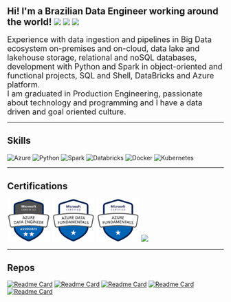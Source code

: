 ## Hi! I'm a Brazilian Data Engineer working around the world! <img height="22" src="https://www.countryflags.com/wp-content/uploads/brazil-flag-png-large.png"/> <img height="22" src="https://cdn.countryflags.com/thumbs/poland/flag-400.png"/> <img height="22" src="https://cdn.countryflags.com/thumbs/portugal/flag-400.png"/>

<font size="+1">Experience with data ingestion and pipelines in Big Data ecosystem on-premises and on-cloud, data lake and lakehouse storage, relational and noSQL databases, development with Python and Spark in object-oriented and functional projects, SQL and Shell, DataBricks and Azure platform.</font><br>
<font size="+1">I am graduated in Production Engineering, passionate about technology and programming and I have a data driven and goal oriented culture.</font>

---

## Skills
<div style="display: inline_block">
  <img align="center" alt="Azure" height="100" src="https://cdn.jsdelivr.net/gh/devicons/devicon/icons/azure/azure-original-wordmark.svg" />
  <img align="center" alt="Python" height="60" src="https://cdn.jsdelivr.net/gh/devicons/devicon/icons/python/python-original-wordmark.svg">
  <img align="center" alt="Spark" height="45" src="https://upload.wikimedia.org/wikipedia/commons/thumb/f/f3/Apache_Spark_logo.svg/1200px-Apache_Spark_logo.svg.png">
  <img align="center" alt="Databricks" height="45" src="https://me.devoteam.com/wp-content/uploads/sites/10/2021/04/databricks-logo.png">
  <img align="center" alt="Docker" height="60" src="https://cdn.jsdelivr.net/gh/devicons/devicon/icons/docker/docker-original-wordmark.svg">
  <img align="center" alt="Kubernetes" height="60" src="https://cdn.jsdelivr.net/gh/devicons/devicon/icons/kubernetes/kubernetes-plain-wordmark.svg">
</div>

---

## Certifications
<div>
  <a href = "https://www.credly.com/badges/229e1597-0d16-4265-9e0f-746c3e3920e8/public_url" target="_blank"><img alt="Azure Data Engineer Associate" height="100" src="attachment/microsoft-certified-azure-data-engineer-associate.png" target="_blank"></a>
  <a href = "https://www.credly.com/badges/de92dc79-706d-4a46-bf46-8a29d558727a/public_url" target="_blank"><img alt="Azure Data Fundamentals" height="100" src="attachment/azure-data-fundamentals-600x600.png" target="_blank"></a>
  <a href = "https://www.credly.com/badges/4dc029b1-822a-4169-9c5e-2c5281718378/public_url" target="_blank"><img alt="Azure Fundamentals" height="100" src="attachment/azure-fundamentals-600x600.png" target="_blank"></a>
  <a href = "https://www.credential.net/7913b188-e5e6-4f03-b651-6fc621292cbb" target="_blank"><img height="100" src="https://miro.medium.com/max/800/0*53zG2vyo0yJuEpFr" target="_blank"></a>
</div>

---

## Repos

[![Readme Card](https://github-readme-stats.vercel.app/api/pin/?username=otacilio-psf&repo=spark-dev-env-docker)](https://github.com/otacilio-psf/spark-dev-env-docker)
[![Readme Card](https://github-readme-stats.vercel.app/api/pin/?username=otacilio-psf&repo=azure-cloud-handler)](https://github.com/otacilio-psf/azure-cloud-handler)
[![Readme Card](https://github-readme-stats.vercel.app/api/pin/?username=otacilio-psf&repo=azure-spark-on-kubernetes)](https://github.com/otacilio-psf/azure-spark-on-kubernetes)
[![Readme Card](https://github-readme-stats.vercel.app/api/pin/?username=otacilio-psf&repo=dev_api_with_flask)](https://github.com/otacilio-psf/dev_api_with_flask)
[![Readme Card](https://github-readme-stats.vercel.app/api/pin/?username=otacilio-psf&repo=docker-nosql)](https://github.com/otacilio-psf/docker-nosql)
